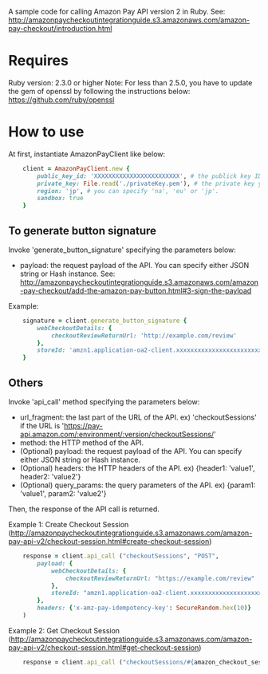 A sample code for calling Amazon Pay API version 2 in Ruby.
See: http://amazonpaycheckoutintegrationguide.s3.amazonaws.com/amazon-pay-checkout/introduction.html

# Requires
Ruby version: 2.3.0 or higher
Note: For less than 2.5.0, you have to update the gem of openssl by following the instructions below:
    https://github.com/ruby/openssl

# How to use
At first, instantiate AmazonPayClient like below:

```ruby
    client = AmazonPayClient.new {
        public_key_id: 'XXXXXXXXXXXXXXXXXXXXXXXX', # the publick key ID you obtained at seller central
        private_key: File.read('./privateKey.pem'), # the private key you obtained at seller central
        region: 'jp', # you can specify 'na', 'eu' or 'jp'.
        sandbox: true
    }
```

## To generate button signature
Invoke 'generate_button_signature' specifying the parameters below:
 - payload: the request payload of the API. You can specify either JSON string or Hash instance.
See: http://amazonpaycheckoutintegrationguide.s3.amazonaws.com/amazon-pay-checkout/add-the-amazon-pay-button.html#3-sign-the-payload

Example:

```ruby
    signature = client.generate_button_signature {
        webCheckoutDetails: {
            checkoutReviewReturnUrl: 'http://example.com/review'
        },
        storeId: 'amzn1.application-oa2-client.xxxxxxxxxxxxxxxxxxxxxxxxxxxxxxx'
    }
```

## Others

Invoke 'api_call' method specifying the parameters below:
 - url_fragment: the last part of the URL of the API. ex) 'checkoutSessions' if the URL is 'https://pay-api.amazon.com/:environment/:version/checkoutSessions/'
 - method: the HTTP method of the API.
 - (Optional) payload: the request payload of the API. You can specify either JSON string or Hash instance.
 - (Optional) headers: the HTTP headers of the API. ex) {header1: 'value1', header2: 'value2'}
 - (Optional) query_params: the query parameters of the API. ex) {param1: 'value1', param2: 'value2'}

Then, the response of the API call is returned.

Example 1: Create Checkout Session (http://amazonpaycheckoutintegrationguide.s3.amazonaws.com/amazon-pay-api-v2/checkout-session.html#create-checkout-session)

```ruby
    response = client.api_call ("checkoutSessions", "POST",
        payload: {
            webCheckoutDetails: {
                checkoutReviewReturnUrl: "https://example.com/review"
            },
            storeId: "amzn1.application-oa2-client.xxxxxxxxxxxxxxxxxxxxxxxxxxxxxxx"
        },
        headers: {'x-amz-pay-idempotency-key': SecureRandom.hex(10)}
    )
```

Example 2: Get Checkout Session (http://amazonpaycheckoutintegrationguide.s3.amazonaws.com/amazon-pay-api-v2/checkout-session.html#get-checkout-session)

```ruby
    response = client.api_call ("checkoutSessions/#{amazon_checkout_session_id}", 'GET')
```